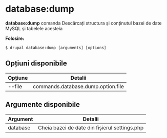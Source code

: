 # database:dump
**database:dump** comanda Descărcați structura și conținutul bazei de date MySQL și tabelele acesteia

**Folosire:**
```
$ drupal database:dump [arguments] [options] 
```

## Opțiuni disponibile
Opțiune | Detalii
-------|-------------
--file | commands.database.dump.option.file

## Argumente disponibile
Argument | Detalii
---------|-------------
database | Cheia bazei de date din fișierul settings.php
